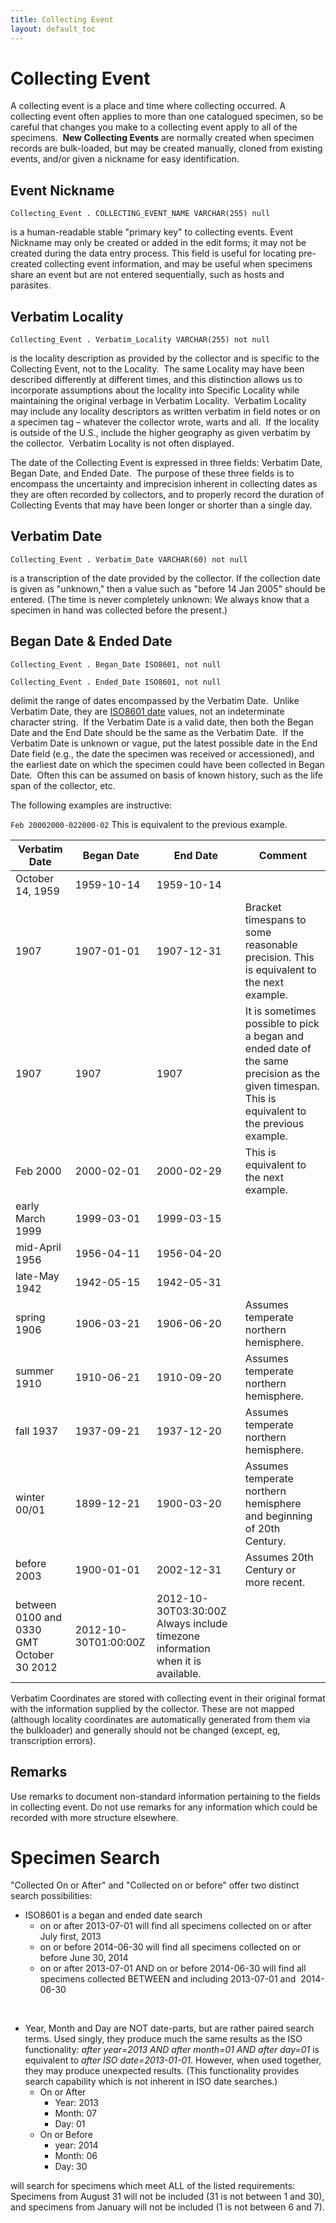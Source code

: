 ```yaml
---
title: Collecting Event
layout: default_toc
---
```


# Collecting Event



A collecting event is a place and time where collecting occurred. A
collecting event often applies to more than one catalogued specimen, so
be careful that changes you make to a collecting event apply to all of
the specimens.  **New Collecting Events** are normally created when
specimen records are bulk-loaded, but may be created manually, cloned
from existing events, and/or given a nickname for easy identification.


## Event Nickname

`Collecting_Event . COLLECTING_EVENT_NAME VARCHAR(255) null`

 is a human-readable stable "primary key" to
collecting events. Event Nickname may only be created or added in the
edit forms; it may not be created during the data entry process. This
field is useful for locating pre-created collecting event information,
and may be useful when specimens share an event but are not entered
sequentially, such as hosts and parasites.



## Verbatim Locality

`Collecting_Event . Verbatim_Locality VARCHAR(255) not null`

 is the locality description as provided by the
collector and is specific to the Collecting Event, not to the Locality. 
The same Locality may have been described differently at different
times, and this distinction allows us to incorporate assumptions about
the locality into Specific Locality while maintaining the original
verbage in Verbatim Locality.  Verbatim Locality may include any
locality descriptors as written verbatim in field notes or on a specimen
tag – whatever the collector wrote, warts and all.  If the locality is
outside of the U.S., include the higher geography as given verbatim by
the collector.  Verbatim Locality is not often displayed.



The date of the Collecting Event is expressed in three fields: Verbatim
Date, Began Date, and Ended Date.  The purpose of these three fields is
to encompass the uncertainty and imprecision inherent in collecting
dates as they are often recorded by collectors, and to properly record
the duration of Collecting Events that may have been longer or shorter
than a single day.


## Verbatim Date

`Collecting_Event . Verbatim_Date VARCHAR(60) not null`

 is a transcription of the date provided by the
collector. If the collection date is given as "unknown," then a value
such as "before 14 Jan 2005" should be entered. (The time is never
completely unknown: We always know that a specimen in hand was collected
before the present.)


## Began Date & Ended Date

`Collecting_Event . Began_Date ISO8601, not null`

`Collecting_Event . Ended_Date ISO8601, not null`

delimit the range of dates encompassed
by the Verbatim Date.  Unlike Verbatim Date, they are [ISO8601
date](dates) values, not an indeterminate character string.  If the
Verbatim Date is a valid date, then both the Began Date and the End Date
should be the same as the Verbatim Date.  If the Verbatim Date is
unknown or vague, put the latest possible date in the End Date field
(e.g., the date the specimen was received or accessioned), and the
earliest date on which the specimen could have been collected in Began
Date.  Often this can be assumed on basis of known history, such as the
life span of the collector, etc.

The following examples are instructive:

`Feb 20002000-022000-02` This is equivalent to the previous example.

| Verbatim Date          | Began Date        | End Date              | Comment |
|------------------------|-------------------|-----------------------|---------|
| October 14, 1959       | 1959-10-14        | 1959-10-14            |         |
| 1907                   | 1907-01-01        | 1907-12-31            | Bracket timespans to some reasonable precision. This is equivalent to the next example. |
| 1907                   | 1907              | 1907                  | It is sometimes possible to pick a began and ended date of the same precision as the given timespan. This is equivalent to the previous example. |
| Feb 2000               | 2000-02-01        | 2000-02-29            | This is equivalent to the next example. |
| early March 1999       | 1999-03-01        | 1999-03-15            |         |
| mid-April 1956         | 1956-04-11        | 1956-04-20            |         |
| late-May 1942          | 1942-05-15        | 1942-05-31            |         |
| spring 1906            | 1906-03-21        | 1906-06-20            | Assumes temperate northern hemisphere.|
| summer 1910            | 1910-06-21        | 1910-09-20            | Assumes temperate northern hemisphere.|
| fall 1937              | 1937-09-21        | 1937-12-20            | Assumes temperate northern hemisphere.|
| winter 00/01           | 1899-12-21        | 1900-03-20            | Assumes temperate northern hemisphere and beginning of 20th Century.|
| before 2003            | 1900-01-01        | 2002-12-31            | Assumes 20th Century or more recent.|
| between 0100 and 0330 GMT October 30 2012 |  2012-10-30T01:00:00Z |  2012-10-30T03:30:00Z   Always include timezone information when it is available. |

Verbatim Coordinates are stored with collecting event in their original
format with the information supplied by the collector. These are not
mapped (although locality coordinates are automatically generated from
them via the bulkloader) and generally should not be changed (except,
eg, transcription errors).

## Remarks

Use remarks to document non-standard information pertaining to the fields in collecting event. Do not use remarks for any information which could be recorded with more structure elsewhere.

# Specimen Search

"Collected On or After" and "Collected on or before" offer two distinct search
possibilities:

-   ISO8601 is a began and ended date search
    -   on or after 2013-07-01 will find all specimens collected on or
        after July first, 2013
    -   on or before 2014-06-30 will find all specimens collected on or
        before June 30, 2014
    -   on or after 2013-07-01 AND on or before 2014-06-30 will find all
        specimens collected BETWEEN and including 2013-07-01 and 
        2014-06-30

 

-   Year, Month and Day are NOT date-parts, but are rather paired
    search terms. Used singly, they produce much the same results as the
    ISO functionality: *after year=2013 AND after month=01 AND after
    day=01* is equivalent to *after ISO date=2013-01-01*. However, when
    used together, they may produce unexpected results. (This
    functionality provides search capability which is not inherent in
    ISO date searches.)
    -   On or After
        -   Year: 2013
        -   Month: 07
        -   Day: 01
    -   On or Before
        -   year: 2014
        -   Month: 06
        -   Day: 30

will search for specimens which meet ALL of the listed requirements:
Specimens from August 31 will not be included (31 is not between 1 and
30), and specimens from January will not be included (1 is not between 6
and 7).
